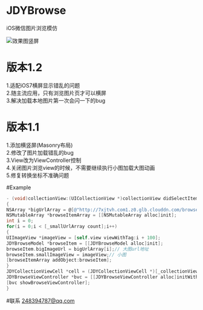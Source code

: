 # JDYBrowse
iOS微信图片浏览模仿

![效果图竖屏](https://raw.githubusercontent.com/JDY0306/JDYBrowse/master/browse1.gif)

# 版本1.2
1.适配iOS7横屏显示错乱的问题<br/>
2.随主流应用，只有浏览图片页才可以横屏<br/>
3.解决加载本地图片第一次会闪一下的bug

# 版本1.1
1.添加横竖屏(Masonry布局)<br/>
2.修改了图片加载错乱的bug<br/>
3.View改为ViewController控制<br/>
4.关闭图片浏览view的时候，不需要继续执行小图加载大图动画<br/>
5.修复转换坐标不准确问题

#Example
```Objective-c
- (void)collectionView:(UICollectionView *)collectionView didSelectItemAtIndexPath:(NSIndexPath *)indexPath
{
NSArray *bigUrlArray = @[@"http://7xjtvh.com1.z0.glb.clouddn.com/browse01.jpg",@"http://7xjtvh.com1.z0.glb.clouddn.com/browse02.jpg",@"http://7xjtvh.com1.z0.glb.clouddn.com/browse03.jpg",@"http://7xjtvh.com1.z0.glb.clouddn.com/browse04.jpg",@"http://7xjtvh.com1.z0.glb.clouddn.com/browse05.jpg",@"http://7xjtvh.com1.z0.glb.clouddn.com/browse06.jpg",@"http://7xjtvh.com1.z0.glb.clouddn.com/browse07.jpg",@"http://7xjtvh.com1.z0.glb.clouddn.com/browse08.jpg",@"http://7xjtvh.com1.z0.glb.clouddn.com/browse09.jpg",@"http://7xjtvh.com1.z0.glb.clouddn.com/browse03.jpg"];
NSMutableArray *browseItemArray = [[NSMutableArray alloc]init];
int i = 0;
for(i = 0;i < [_smallUrlArray count];i++)
{
UIImageView *imageView = [self.view viewWithTag:i + 100];
JDYBrowseModel *browseItem = [[JDYBrowseModel alloc]init];
browseItem.bigImageUrl = bigUrlArray[i];// 大图url地址
browseItem.smallImageView = imageView;// 小图
[browseItemArray addObject:browseItem];
}
JDYCollectionViewCell *cell = (JDYCollectionViewCell *)[_collectionView cellForItemAtIndexPath:indexPath];
JDYBrowseViewController *bvc = [[JDYBrowseViewController alloc]initWithBrowseItemArray:browseItemArray currentIndex:cell.imageView.tag - 100];
[bvc showBrowseViewController];
}
```
#联系
248394787@qq.com
